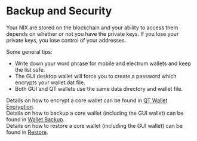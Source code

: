 # Backup and Security

Your NIX are stored on the blockchain and your ability to access them depends on whether or not you have the private keys. If you lose your private keys, you lose control of your addresses.  
  
Some general tips:

* Write down your word phrase for mobile and electrum wallets and keep the list safe.
* The GUI desktop wallet will force you to create a password which encrypts your wallet.dat file.
* Both GUI and QT wallets use the same data directory and wallet file.

Details on how to encrypt a core wallet can be found in [QT Wallet Encryption](qt-wallet-encryption.md).  
Details on how to backup a core wallet \(including the GUI wallet\) can be found in [Wallet Backup](wallet-backup.md).  
Details on how to restore a core wallet \(including the GUI wallet\) can be found in [Restore](restore.md).

